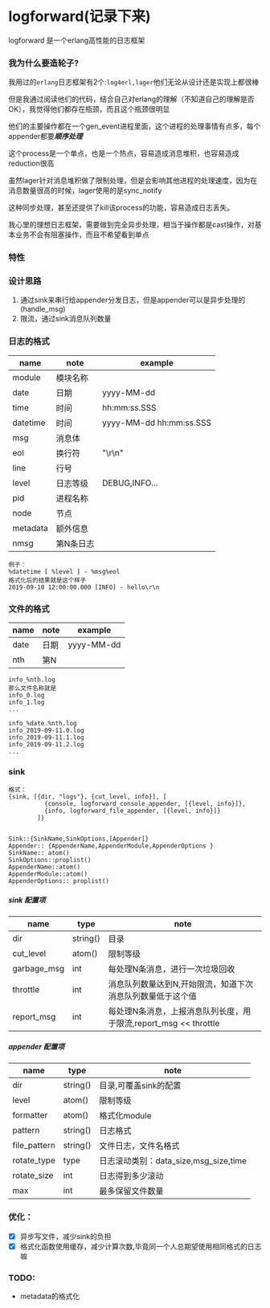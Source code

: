 logforward(记录下来)
=====
logforward 是一个erlang高性能的日志框架

### 我为什么要造轮子?
我用过的```erlang```日志框架有2个:```log4erl,lager```他们无论从设计还是实现上都很棒

但是我通过阅读他们的代码，结合自己对erlang的理解（不知道自己的理解是否OK），我觉得他们都存在瓶颈，而且这个瓶颈很明显

他们的主要操作都在一个gen_event进程里面，这个进程的处理事情有点多，每个appender都要***顺序处理***

这个process是一个单点，也是一个热点，容易造成消息堆积，也容易造成reduction很高

虽然lager针对消息堆积做了限制处理，但是会影响其他进程的处理速度，因为在消息数量很高的时候，lager使用的是sync_notify

这种同步处理，甚至还提供了kill该process的功能，容易造成日志丢失。

我心里的理想日志框架，需要做到完全异步处理，相当于操作都是cast操作，对基本业务不会有阻塞操作，而且不希望看到单点

### 特性


### 设计思路
1. 通过sink来串行给appender分发日志，但是appender可以是异步处理的(handle_msg)
2. 限流，通过sink消息队列数量
### 日志的格式 
| name | note | example | 
| --- | --- | --- |
| module | 模块名称 |  |
| date | 日期 | yyyy-MM-dd |
| time | 时间 | hh:mm:ss.SSS |
| datetime | 时间 | yyyy-MM-dd hh:mm:ss.SSS |
| msg | 消息体 | |
| eol | 换行符 | "\r\n" |
| line | 行号 | |
| level | 日志等级 | DEBUG,INFO...|
| pid  | 进程名称 | |
| node | 节点 | |
| metadata | 额外信息 | | 
| nmsg | 第N条日志 ||

```
例子：
%datetime [ %level ] - %msg%eol
格式化后的结果就是这个样子
2019-09-10 12:00:00.000 [INFO] - hello\r\n

```

### 文件的格式
| name | note | example |
| --- | --- | --- |
| date | 日期 | yyyy-MM-dd |
| nth | 第N | |

```
info_%nth.log
那么文件名称就是
info_0.log
info_1.log
...

info_%date.%nth.log
info_2019-09-11.0.log
info_2019-09-11.1.log
info_2019-09-11.2.log
...

```
### sink
```
格式：
{sink, [{dir, "logs"}, {cut_level, info}], [
          {console, logforward_console_appender, [{level, info}]},
          {info, logforward_file_appender, [{level, info}]}
        ]}
        

Sink::{SinkName,SinkOptions,[Appender]}
Appender:: {AppenderName,AppenderModule,AppenderOptions }
SinkName:: atom()
SinkOptions::proplist()
AppenderName::atom()
AppenderModule::atom()
AppenderOptions:: proplist()
```
##### sink 配置项
| name | type | note |
| --- | --- | ---|
| dir | string() | 目录 |
| cut_level | atom() | 限制等级|
| garbage_msg | int | 每处理N条消息，进行一次垃圾回收|
| throttle | int | 消息队列数量达到N,开始限流，知道下次消息队列数量低于这个值 |
| report_msg | int | 每处理N条消息，上报消息队列长度，用于限流,report_msg << throttle  |

##### appender 配置项
| name | type | note |
| --- | --- | --- |
| dir | string() | 目录,可覆盖sink的配置 |
| level | atom() | 限制等级|
| formatter | atom() | 格式化module|
| pattern | string() | 日志格式 |
| file_pattern | string() | 文件日志，文件名格式|
| rotate_type | type | 日志滚动类别：data_size,msg_size,time|
| rotate_size | int | 日志得到多少滚动|
| max | int | 最多保留文件数量 |

### 优化：
- [x] 异步写文件，减少sink的负担
- [x] 格式化函数使用缓存，减少计算次数,毕竟同一个人总期望使用相同格式的日志嘛

### TODO:
- metadata的格式化






